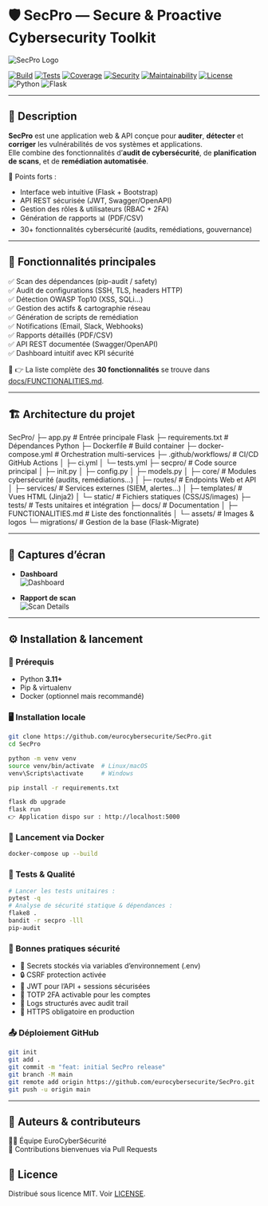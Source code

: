 # 🛡️ SecPro — Secure & Proactive Cybersecurity Toolkit

![SecPro Logo](https://raw.githubusercontent.com/eurocybersecurite/SecPro/main/docs/assets/logo-secpro.png)

[![Build](https://github.com/eurocybersecurite/SecPro/actions/workflows/ci.yml/badge.svg)](https://github.com/eurocybersecurite/SecPro/actions)
[![Tests](https://github.com/eurocybersecurite/SecPro/actions/workflows/tests.yml/badge.svg)](https://github.com/eurocybersecurite/SecPro/actions)
[![Coverage](https://codecov.io/gh/eurocybersecurite/SecPro/branch/main/graph/badge.svg)](https://codecov.io/gh/eurocybersecurite/SecPro)
[![Security](https://sonarcloud.io/api/project_badges/measure?project=eurocybersecurite_SecPro&metric=security_rating)](https://sonarcloud.io/dashboard?id=eurocybersecurite_SecPro)
[![Maintainability](https://sonarcloud.io/api/project_badges/measure?project=eurocybersecurite_SecPro&metric=sqale_rating)](https://sonarcloud.io/dashboard?id=eurocybersecurite_SecPro)
[![License](https://img.shields.io/github/license/eurocybersecurite/SecPro)](LICENSE)
![Python](https://img.shields.io/badge/Python-3.11+-blue.svg)
![Flask](https://img.shields.io/badge/Flask-2.x-lightgrey.svg)

---

## 📖 Description

**SecPro** est une application web & API conçue pour **auditer**, **détecter** et **corriger** les vulnérabilités de vos systèmes et applications.  
Elle combine des fonctionnalités d’**audit de cybersécurité**, de **planification de scans**, et de **remédiation automatisée**.

🔑 Points forts :
- Interface web intuitive (Flask + Bootstrap)
- API REST sécurisée (JWT, Swagger/OpenAPI)
- Gestion des rôles & utilisateurs (RBAC + 2FA)
- Génération de rapports 📊 (PDF/CSV)
- 30+ fonctionnalités cybersécurité (audits, remédiations, gouvernance)

---

## 🚀 Fonctionnalités principales

✅ Scan des dépendances (pip-audit / safety)  
✅ Audit de configurations (SSH, TLS, headers HTTP)  
✅ Détection OWASP Top10 (XSS, SQLi…)  
✅ Gestion des actifs & cartographie réseau  
✅ Génération de scripts de remédiation  
✅ Notifications (Email, Slack, Webhooks)  
✅ Rapports détaillés (PDF/CSV)  
✅ API REST documentée (Swagger/OpenAPI)  
✅ Dashboard intuitif avec KPI sécurité  

📌 👉 La liste complète des **30 fonctionnalités** se trouve dans [docs/FUNCTIONALITIES.md](docs/FUNCTIONALITIES.md).

---

## 🏗️ Architecture du projet

SecPro/
├─ app.py # Entrée principale Flask
├─ requirements.txt # Dépendances Python
├─ Dockerfile # Build container
├─ docker-compose.yml # Orchestration multi-services
├─ .github/workflows/ # CI/CD GitHub Actions
│ ├─ ci.yml
│ └─ tests.yml
├─ secpro/ # Code source principal
│ ├─ init.py
│ ├─ config.py
│ ├─ models.py
│ ├─ core/ # Modules cybersécurité (audits, remédiations…)
│ ├─ routes/ # Endpoints Web et API
│ ├─ services/ # Services externes (SIEM, alertes…)
│ ├─ templates/ # Vues HTML (Jinja2)
│ └─ static/ # Fichiers statiques (CSS/JS/images)
├─ tests/ # Tests unitaires et intégration
├─ docs/ # Documentation
│ ├─ FUNCTIONALITIES.md # Liste des fonctionnalités
│ └─ assets/ # Images & logos
└─ migrations/ # Gestion de la base (Flask-Migrate)

---

## 📸 Captures d’écran

- **Dashboard**  
  ![Dashboard](https://raw.githubusercontent.com/eurocybersecurite/SecPro/main/docs/assets/dashboard.png)

- **Rapport de scan**  
  ![Scan Details](https://raw.githubusercontent.com/eurocybersecurite/SecPro/main/docs/assets/scan-report.png)

---

## ⚙️ Installation & lancement

### 🔧 Prérequis
- Python **3.11+**
- Pip & virtualenv
- Docker (optionnel mais recommandé)

### 🖥️ Installation locale
```bash
git clone https://github.com/eurocybersecurite/SecPro.git
cd SecPro

python -m venv venv
source venv/bin/activate  # Linux/macOS
venv\Scripts\activate     # Windows

pip install -r requirements.txt

flask db upgrade
flask run
👉 Application dispo sur : http://localhost:5000
```

### 🐳 Lancement via Docker
```bash
docker-compose up --build
```

### 🧪 Tests & Qualité
```bash
# Lancer les tests unitaires :
pytest -q
# Analyse de sécurité statique & dépendances :
flake8 .
bandit -r secpro -lll
pip-audit
```

### 🔐 Bonnes pratiques sécurité
- 🔑 Secrets stockés via variables d’environnement (.env)
- 🔒 CSRF protection activée
- 🔑 JWT pour l’API + sessions sécurisées
- 🔏 TOTP 2FA activable pour les comptes
- 📜 Logs structurés avec audit trail
- 🔐 HTTPS obligatoire en production

### 📤 Déploiement GitHub
```bash
git init
git add .
git commit -m "feat: initial SecPro release"
git branch -M main
git remote add origin https://github.com/eurocybersecurite/SecPro.git
git push -u origin main
```

---

## 👥 Auteurs & contributeurs

🧑‍💻 Équipe EuroCyberSécurité  
🤝 Contributions bienvenues via Pull Requests

## 📜 Licence

Distribué sous licence MIT. Voir [LICENSE](LICENSE).

